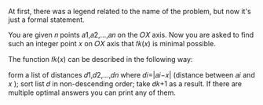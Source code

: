 At first, there was a legend related to the name of the problem, but now it's just a formal statement.

You are given 𝑛
 points 𝑎1,𝑎2,…,𝑎𝑛
 on the 𝑂𝑋
 axis. Now you are asked to find such an integer point 𝑥
 on 𝑂𝑋
 axis that 𝑓𝑘(𝑥)
 is minimal possible.

The function 𝑓𝑘(𝑥)
 can be described in the following way:

form a list of distances 𝑑1,𝑑2,…,𝑑𝑛
 where 𝑑𝑖=|𝑎𝑖−𝑥|
 (distance between 𝑎𝑖
 and 𝑥
);
sort list 𝑑
 in non-descending order;
take 𝑑𝑘+1
 as a result.
If there are multiple optimal answers you can print any of them.